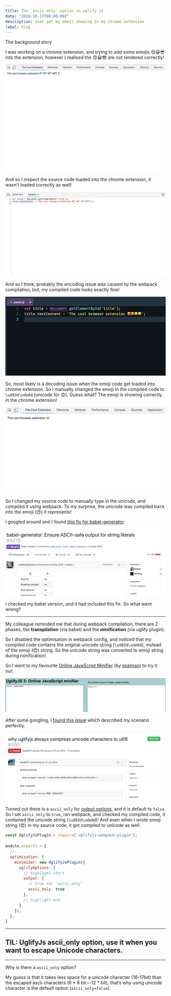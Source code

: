 ```yaml
---
title: The `ascii_only` option in uglify-js
date: "2018-10-27T08:00:00Z"
description: that get my emoji showing in my chrome extension
label: blog
---
```


The background story

I was working on a chrome extension, and trying to add some emojis 😍😀😎 into the extension, however I realised the 😍😀😎 are not rendered correctly!

![The 😍😍😀😀isn’t rendered correctly in chrome extension](./images/problem.png)

And so I inspect the source code loaded into the chrome extension, it wasn’t loaded correctly as well!

![problem with the source too](./images/problem-2.png)

And so I think, probably the encoding issue was caused by the webpack compilation, but, my compiled code looks exactly fine!

![The compiled code seems okay!](./images/source.png)

So, most likely is a decoding issue when the emoji code get loaded into chrome extension. So I manually changed the emoji in the compiled code to `\ud83d\ude0d` (unicode for 😍). Guess what? The emoji is showing correctly in the chrome extension!

![😍!](./images/expectation.png)

So I changed my source code to manually type in the unicode, and compiled it using webpack. To my surprise, the unicode was compiled back into the emoji (😍) it represents!

I googled around and I found [this fix for babel-generator](https://github.com/babel/babel/pull/4478):

![babel issue](./images/babel-issue.png)

I checked my babel version, and it had included this fix. So what went wrong?

---

My colleague reminded me that during webpack compilation, there are 2 phases, the **transpilation** (via babel) and the **minification** (via uglify plugin).

So I disabled the optimisation in webpack config, and noticed that my compiled code contains the original unicode string (`\ud83d\ude0d`), instead of the emoji (😍) string. So the unicode string was converted to emoji string during minification!

So I went to my favourite [Online JavaScript Minifier](https://skalman.github.io/UglifyJS-online/) (by [skalman](https://github.com/skalman)) to try it out.

![online javasript minifier](./images/uglify.png)

After some googling, I [found this issue](https://github.com/mishoo/UglifyJS2/issues/490) which described my scenario perfectly.

![why uglifyjs always compress unicode characters to utf8](./images/babel-issue-2.png)

Turned out there is a `ascii_only` for [output options](https://github.com/mishoo/UglifyJS2#output-options), and it is default to `false`. So I set `ascii_only` to `true`, ran webpack, and checked my compiled code, it contained the unicode string (`\ud83d\ude0d`)! And even when I wrote emoji string (😍) in my source code, it got compiled to unicode as well.

```js
const UglifyJsPlugin = require('uglifyjs-webpack-plugin');

module.exports = {
  //...
  optimization: {
    minimizer: new UglifyJsPlugin({
      uglifyOptions: {
        // highlight-start
        output: {
          // true for `ascii_only`
          ascii_only: true
        },
        // highlight-end
      },
    }),
  },
}
```

---

## TIL: UglifyJs ascii_only option, use it when you want to escape Unicode characters.

---

Why is there a `ascii_only` option?

My guess is that it takes less space for a unicode character (16–17bit) than the escaped ascii characters (6 * 8 bit — 12 * bit), that’s why using unicode character is the default option (`ascii_only=false`).